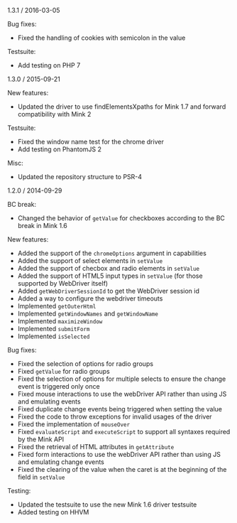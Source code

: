 1.3.1 / 2016-03-05
      

Bug fixes:

* Fixed the handling of cookies with semicolon in the value

Testsuite:

* Add testing on PHP 7

1.3.0 / 2015-09-21
      

New features:

* Updated the driver to use findElementsXpaths for Mink 1.7 and forward compatibility with Mink 2

Testsuite:

* Fixed the window name test for the chrome driver
* Add testing on PhantomJS 2

Misc:

* Updated the repository structure to PSR-4

1.2.0 / 2014-09-29
      

BC break:

* Changed the behavior of `getValue` for checkboxes according to the BC break in Mink 1.6

New features:

* Added the support of the `chromeOptions` argument in capabilities
* Added the support of select elements in `setValue`
* Added the support of checbox and radio elements in `setValue`
* Added the support of HTML5 input types in `setValue` (for those supported by WebDriver itself)
* Added `getWebDriverSessionId` to get the WebDriver session id
* Added a way to configure the webdriver timeouts
* Implemented `getOuterHtml`
* Implemented `getWindowNames` and `getWindowName`
* Implemented `maximizeWindow`
* Implemented `submitForm`
* Implemented `isSelected`

Bug fixes:

* Fixed the selection of options for radio groups
* Fixed `getValue` for radio groups
* Fixed the selection of options for multiple selects to ensure the change event is triggered only once
* Fixed mouse interactions to use the webDriver API rather than using JS and emulating events
* Fixed duplicate change events being triggered when setting the value
* Fixed the code to throw exceptions for invalid usages of the driver
* Fixed the implementation of `mouseOver`
* Fixed `evaluateScript` and `executeScript` to support all syntaxes required by the Mink API
* Fixed the retrieval of HTML attributes in `getAttribute`
* Fixed form interactions to use the webDriver API rather than using JS and emulating change events
* Fixed the clearing of the value when the caret is at the beginning of the field in `setValue`

Testing:

* Updated the testsuite to use the new Mink 1.6 driver testsuite
* Added testing on HHVM
